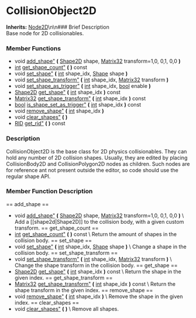 #  CollisionObject2D  
**Inherits:** [Node2D](class_node2d)\\n\\n###  Brief Description  
Base node for 2D collisionables.
###  Member Functions 
  * void [add_shape"](#add_shape) **(** [Shape2D](class_shape2d) shape, [Matrix32](class_matrix32) transform=1,0, 0,1, 0,0  **)**
  * [int](class_int) [get_shape_count"](#get_shape_count) **(** **)** const
  * void [set_shape"](#set_shape) **(** [int](class_int) shape_idx, [Shape](class_shape) shape  **)**
  * void [set_shape_transform"](#set_shape_transform) **(** [int](class_int) shape_idx, [Matrix32](class_matrix32) transform  **)**
  * void [set_shape_as_trigger"](#set_shape_as_trigger) **(** [int](class_int) shape_idx, [bool](class_bool) enable  **)**
  * [Shape2D](class_shape2d) [get_shape"](#get_shape) **(** [int](class_int) shape_idx  **)** const
  * [Matrix32](class_matrix32) [get_shape_transform"](#get_shape_transform) **(** [int](class_int) shape_idx  **)** const
  * [bool](class_bool) [is_shape_set_as_trigger"](#is_shape_set_as_trigger) **(** [int](class_int) shape_idx  **)** const
  * void [remove_shape"](#remove_shape) **(** [int](class_int) shape_idx  **)**
  * void [clear_shapes"](#clear_shapes) **(** **)**
  * [RID](class_rid) [get_rid"](#get_rid) **(** **)** const
###  Description  
CollisionObject2D is the base class for 2D physics collisionables. They can hold any number of 2D collision shapes. Usually, they are edited by placing CollisionBody2D and CollisionPolygon2D nodes as children. Such nodes are for reference ant not present outside the editor, so code should use the regular shape API.
###  Member Function Description  
==  add_shape  ==
  * void [add_shape"](#add_shape) **(** [Shape2D](class_shape2d) shape, [Matrix32](class_matrix32) transform=1,0, 0,1, 0,0  **)**
\\
Add a [[shape2d|Shape2D]] to the collision body, with a given custom transform.
==  get_shape_count  ==
  * [int](class_int) [get_shape_count"](#get_shape_count) **(** **)** const
\\
Return the amount of shapes in the collision body.
==  set_shape  ==
  * void [set_shape"](#set_shape) **(** [int](class_int) shape_idx, [Shape](class_shape) shape  **)**
\\
Change a shape in the collision body.
==  set_shape_transform  ==
  * void [set_shape_transform"](#set_shape_transform) **(** [int](class_int) shape_idx, [Matrix32](class_matrix32) transform  **)**
\\
Change the shape transform in the collision body.
==  get_shape  ==
  * [Shape2D](class_shape2d) [get_shape"](#get_shape) **(** [int](class_int) shape_idx  **)** const
\\
Return the shape in the given index.
==  get_shape_transform  ==
  * [Matrix32](class_matrix32) [get_shape_transform"](#get_shape_transform) **(** [int](class_int) shape_idx  **)** const
\\
Return the shape transform in the given index.
==  remove_shape  ==
  * void [remove_shape"](#remove_shape) **(** [int](class_int) shape_idx  **)**
\\
Remove the shape in the given index.
==  clear_shapes  ==
  * void [clear_shapes"](#clear_shapes) **(** **)**
\\
Remove all shapes.
